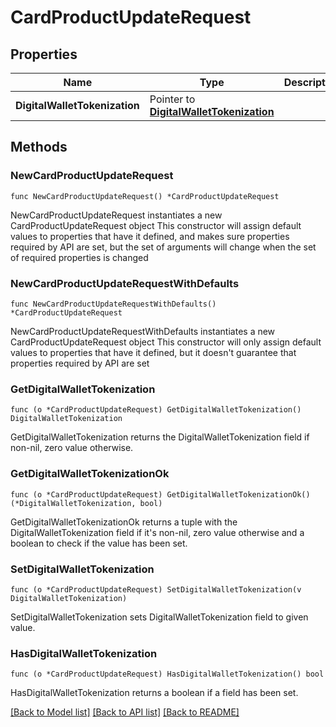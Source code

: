 # CardProductUpdateRequest

## Properties

Name | Type | Description | Notes
------------ | ------------- | ------------- | -------------
**DigitalWalletTokenization** | Pointer to [**DigitalWalletTokenization**](DigitalWalletTokenization.md) |  | [optional] 

## Methods

### NewCardProductUpdateRequest

`func NewCardProductUpdateRequest() *CardProductUpdateRequest`

NewCardProductUpdateRequest instantiates a new CardProductUpdateRequest object
This constructor will assign default values to properties that have it defined,
and makes sure properties required by API are set, but the set of arguments
will change when the set of required properties is changed

### NewCardProductUpdateRequestWithDefaults

`func NewCardProductUpdateRequestWithDefaults() *CardProductUpdateRequest`

NewCardProductUpdateRequestWithDefaults instantiates a new CardProductUpdateRequest object
This constructor will only assign default values to properties that have it defined,
but it doesn't guarantee that properties required by API are set

### GetDigitalWalletTokenization

`func (o *CardProductUpdateRequest) GetDigitalWalletTokenization() DigitalWalletTokenization`

GetDigitalWalletTokenization returns the DigitalWalletTokenization field if non-nil, zero value otherwise.

### GetDigitalWalletTokenizationOk

`func (o *CardProductUpdateRequest) GetDigitalWalletTokenizationOk() (*DigitalWalletTokenization, bool)`

GetDigitalWalletTokenizationOk returns a tuple with the DigitalWalletTokenization field if it's non-nil, zero value otherwise
and a boolean to check if the value has been set.

### SetDigitalWalletTokenization

`func (o *CardProductUpdateRequest) SetDigitalWalletTokenization(v DigitalWalletTokenization)`

SetDigitalWalletTokenization sets DigitalWalletTokenization field to given value.

### HasDigitalWalletTokenization

`func (o *CardProductUpdateRequest) HasDigitalWalletTokenization() bool`

HasDigitalWalletTokenization returns a boolean if a field has been set.


[[Back to Model list]](../../README.md#documentation-for-models) [[Back to API list]](../../README.md#documentation-for-api-endpoints) [[Back to README]](../../README.md)


